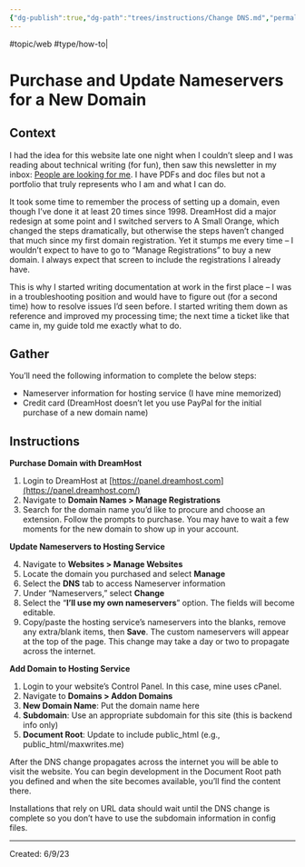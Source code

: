 ```yaml
---
{"dg-publish":true,"dg-path":"trees/instructions/Change DNS.md","permalink":"/trees/instructions/change-dns/","created":"2024-12-14T14:09:54.808-05:00","updated":"2025-01-31T23:05:30.623-05:00"}
---
```


#topic/web #type/how-to|

# Purchase and Update Nameservers for a New Domain 

## Context

I had the idea for this website late one night when I couldn’t sleep and I was reading about technical writing (for fun), then saw this newsletter in my inbox: [People are looking for me](https://open.substack.com/pub/brassringdaily/p/people-are-looking-for-you). I have PDFs and doc files but not a portfolio that truly represents who I am and what I can do.

It took some time to remember the process of setting up a domain, even though I’ve done it at least 20 times since 1998. DreamHost did a major redesign at some point and I switched servers to A Small Orange, which changed the steps dramatically, but otherwise the steps haven’t changed that much since my first domain registration. Yet it stumps me every time – I wouldn’t expect to have to go to “Manage Registrations” to buy a new domain. I always expect that screen to include the registrations I already have.

This is why I started writing documentation at work in the first place – I was in a troubleshooting position and would have to figure out (for a second time) how to resolve issues I’d seen before. I started writing them down as reference and improved my processing time; the next time a ticket like that came in, my guide told me exactly what to do.

## Gather

You’ll need the following information to complete the below steps:

- Nameserver information for hosting service (I have mine memorized)
- Credit card (DreamHost doesn’t let you use PayPal for the initial purchase of a new domain name)

## Instructions

**Purchase Domain with DreamHost**

1. Login to DreamHost at [https://panel.dreamhost.com](https://panel.dreamhost.com/)
2. Navigate to **Domain Names > Manage Registrations**
3. Search for the domain name you’d like to procure and choose an extension. Follow the prompts to purchase. You may have to wait a few moments for the new domain to show up in your account.

**Update Nameservers to Hosting Service**

4. Navigate to **Websites > Manage Websites**
5. Locate the domain you purchased and select **Manage**
6. Select the **DNS** tab to access Nameserver information
7. Under “Nameservers,” select **Change**
8. Select the “**I’ll use my own nameservers**” option. The fields will become editable.
9. Copy/paste the hosting service’s nameservers into the blanks, remove any extra/blank items, then **Save**. The custom nameservers will appear at the top of the page. This change may take a day or two to propagate across the internet.

**Add Domain to Hosting Service**

1. Login to your website’s Control Panel. In this case, mine uses cPanel.
2. Navigate to **Domains > Addon Domains**
3. **New Domain Name**: Put the domain name here
4. **Subdomain**: Use an appropriate subdomain for this site (this is backend info only)
5. **Document Root**: Update to include public_html (e.g., public_html/maxwrites.me)

After the DNS change propagates across the internet you will be able to visit the website. You can begin development in the Document Root path you defined and when the site becomes available, you’ll find the content there.

Installations that rely on URL data should wait until the DNS change is complete so you don’t have to use the subdomain information in config files.

---
Created: 6/9/23